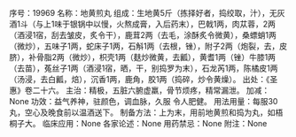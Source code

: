 序号：19969
名称：地黄煎丸
组成：生地黄5斤（拣择好者，捣绞取，汁），无灰酒1斗（与上1味于银锅中以慢，火熬成膏，入后药末），巴戟1两，肉苁蓉，2两（酒浸1宿，刮去皱皮，炙令干），鹿茸2两（去毛，涂酥炙令微黄），桑螵蛸1两（微炒），五味子1两，蛇床子1两，石斛1两（去根，锉），附子2两（炮裂，去，皮脐），补骨脂2两（微炒），枳壳1两（麸炒微黄，去瓤），黄耆1两（锉）牛膝1两（去苗），菟丝子1两（酒浸1宿，晒，干，别捣罗为末），石龙芮1两，陈橘皮1两（汤浸，去白瓤，焙），沉香1两，鹿角，胶1两（捣碎，炒令黄燥）。
出处：《圣惠》卷二十六。
主治：精极，五脏六腑虚羸，骨节烦疼，精常漏泄。
加减：None
功效：益气养神，驻颜色，调血脉，久服 令人肥健。
用法用量：每服30丸，空心及晚食前以温酒送下。
制备方法：上为末，用前地黄煎和捣为丸，如梧桐子大。
临床应用：None
各家论述：None
用药禁忌：None
附注：None
